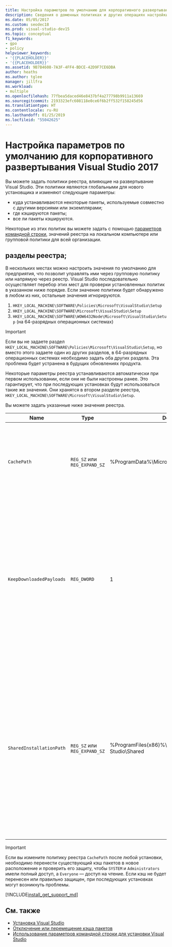 ```yaml
---
title: Настройка параметров по умолчанию для корпоративного развертывания
description: Сведения о доменных политиках и других операциях настройки для корпоративного развертывания Visual Studio.
ms.date: 05/05/2017
ms.custom: seodec18
ms.prod: visual-studio-dev15
ms.topic: conceptual
f1_keywords:
- gpo
- policy
helpviewer_keywords:
- '{{PLACEHOLDER}}'
- '{{PLACEHOLDER}}'
ms.assetid: 9B7B4608-7A3F-4FF4-BDCE-42D9F7CE6DBA
author: heaths
ms.author: tglee
manager: jillfra
ms.workload:
- multiple
ms.openlocfilehash: 77fbea5daced46e8437bf4a277798b9911a13669
ms.sourcegitcommit: 2193323efc608118e0ce6f6b2ff532f158245d56
ms.translationtype: HT
ms.contentlocale: ru-RU
ms.lasthandoff: 01/25/2019
ms.locfileid: "55042625"
---
```

# <a name="set-defaults-for-enterprise-deployments-of-visual-studio-2017"></a>Настройка параметров по умолчанию для корпоративного развертывания Visual Studio 2017

Вы можете задать политики реестра, влияющие на развертывание Visual Studio. Эти политики являются глобальными для нового установщика и изменяют следующие параметры:

- куда устанавливаются некоторые пакеты, используемые совместно с другими версиями или экземплярами;
- где кэшируются пакеты;
- все ли пакеты кэшируются.

Некоторые из этих политик вы можете задать с помощью [параметров командной строки](use-command-line-parameters-to-install-visual-studio.md), значений реестра на локальном компьютере или групповой политики для всей организации.

## <a name="registry-keys"></a>разделы реестра;

В нескольких местах можно настроить значения по умолчанию для предприятия, что позволит управлять ими через групповую политику или напрямую через реестр. Visual Studio последовательно осуществляет перебор этих мест для проверки установленных политик в указанном ниже порядке. Если значение политики будет обнаружено в любом из них, остальные значения игнорируются.

1. `HKEY_LOCAL_MACHINE\SOFTWARE\Policies\Microsoft\VisualStudio\Setup`
2. `HKEY_LOCAL_MACHINE\SOFTWARE\Microsoft\VisualStudio\Setup`
3. `HKEY_LOCAL_MACHINE\SOFTWARE\WOW6432Node\Microsoft\VisualStudio\Setup` (на 64-разрядных операционных системах)

> [!IMPORTANT]
> Если вы не задаете раздел `HKEY_LOCAL_MACHINE\SOFTWARE\Policies\Microsoft\VisualStudio\Setup`, но вместо этого задаете один из других разделов, в 64-разрядных операционных системах необходимо задать оба других раздела. Эта проблема будет устранена в будущих обновлениях продукта.

Некоторые параметры реестра устанавливаются автоматически при первом использовании, если они не были настроены ранее. Это гарантирует, что при последующих установках будут использоваться такие же значения. Они хранятся в втором разделе реестра, `HKEY_LOCAL_MACHINE\SOFTWARE\Microsoft\VisualStudio\Setup`.

Вы можете задать указанные ниже значения реестра.

| **Name** | **Type** | **Default** | **Описание** |
| -------- | -------- | ----------- | --------------- |
| `CachePath` | `REG_SZ` или `REG_EXPAND_SZ` | %ProgramData%\Microsoft\VisualStudio\Packages | Каталог, где хранятся манифесты пакетов и полезные данные (необязательно). Дополнительные сведения см. в статье об [отключении или перемещении кэша пакетов](disable-or-move-the-package-cache.md). |
| `KeepDownloadedPayloads` | `REG_DWORD` | 1 | Сохранение полезных данных пакетов даже после их установки. Это значение можно изменить в любое время. После отключения этой политики удаляются все кэшированные полезные данные пакетов для экземпляров, которые вы восстанавливаете или изменяете. Дополнительные сведения см. в статье об [отключении или перемещении кэша пакетов](disable-or-move-the-package-cache.md). |
| `SharedInstallationPath` | `REG_SZ` или `REG_EXPAND_SZ` | %ProgramFiles(x86)%\Microsoft Visual Studio\Shared | Каталог, в котором устанавливаются некоторые пакеты, используемые совместно несколькими версиями экземпляров Visual Studio. Это значение можно изменить в любое время, но все изменения повлияют только на будущие установки. Все уже установленные продукты необходимо оставить на прежних местах, так как при перемещении они могут работать неправильно. |

> [!IMPORTANT]
> Если вы измените политику реестра `CachePath` после любой установки, необходимо перенести существующий кэш пакетов в новое расположение и проверить его защиту, чтобы `SYSTEM` и `Administrators` имели полный доступ, а `Everyone` — доступ на чтение.
> Если кэш не будет перенесен или правильно защищен, при последующих установках могут возникнуть проблемы.

[!INCLUDE[install_get_support_md](includes/install_get_support_md.md)]

## <a name="see-also"></a>См. также

 * [Установка Visual Studio](install-visual-studio.md)
 * [Отключение или перемещение кэша пакетов](disable-or-move-the-package-cache.md)
 * [Использование параметров командной строки для установки Visual Studio](use-command-line-parameters-to-install-visual-studio.md)
